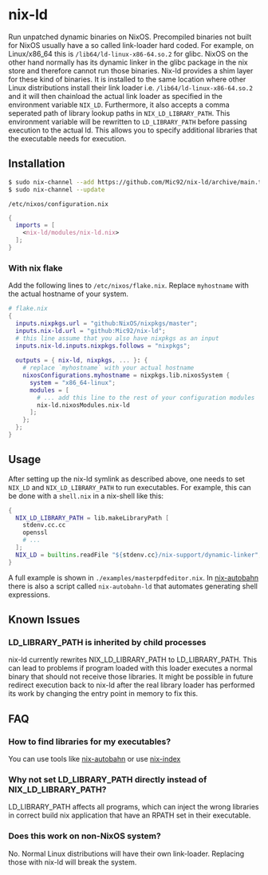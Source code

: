# nix-ld

Run unpatched dynamic binaries on NixOS. Precompiled binaries not built for
NixOS usually have a so called link-loader hard coded.
For example, on Linux/x86_64 this is `/lib64/ld-linux-x86-64.so.2` for glibc.
NixOS on the other hand normally has its dynamic linker in the glibc
package in the nix store and therefore cannot run those binaries.
Nix-ld provides a shim layer for these kind of binaries. It
is installed to the same location where other Linux distributions 
install their link loader i.e. `/lib64/ld-linux-x86-64.so.2` and
it will then chainload the actual link loader as specified in the environment
variable `NIX_LD`. Furthermore, it also accepts a comma seperated
path of library lookup paths in `NIX_LD_LIBRARY_PATH`. This environment
variable will be rewritten to `LD_LIBRARY_PATH` before passing execution
to the actual ld. This allows you to specify additional libraries that the
executable needs for execution.

## Installation

```sh
$ sudo nix-channel --add https://github.com/Mic92/nix-ld/archive/main.tar.gz nix-ld
$ sudo nix-channel --update
```

`/etc/nixos/configuration.nix`

```nix
{
  imports = [
    <nix-ld/modules/nix-ld.nix>
  ];
}
```

### With nix flake 

Add the following lines to `/etc/nixos/flake.nix`. Replace `myhostname` with the
actual hostname of your system. 

```nix
# flake.nix
{
  inputs.nixpkgs.url = "github:NixOS/nixpkgs/master";
  inputs.nix-ld.url = "github:Mic92/nix-ld";
  # this line assume that you also have nixpkgs as an input
  inputs.nix-ld.inputs.nixpkgs.follows = "nixpkgs";
  
  outputs = { nix-ld, nixpkgs, ... }: {
    # replace `myhostname` with your actual hostname
    nixosConfigurations.myhostname = nixpkgs.lib.nixosSystem {
      system = "x86_64-linux";
      modules = [
        # ... add this line to the rest of your configuration modules
        nix-ld.nixosModules.nix-ld
      ];
    };
  };
}
```


## Usage

After setting up the nix-ld symlink as described above, one needs to  set
`NIX_LD` and `NIX_LD_LIBRARY_PATH` to run executables. For example, this can
be done with a `shell.nix` in a nix-shell like this:

```nix
{
  NIX_LD_LIBRARY_PATH = lib.makeLibraryPath [
    stdenv.cc.cc
    openssl
    # ...
  ];
  NIX_LD = builtins.readFile "${stdenv.cc}/nix-support/dynamic-linker";
}
```

A full example is shown in `./examples/masterpdfeditor.nix`.
In [nix-autobahn](https://github.com/Lassulus/nix-autobahn) there is also a
script called `nix-autobahn-ld` that automates generating shell expressions.

## Known Issues

### LD_LIBRARY_PATH is inherited by child processes

nix-ld currently rewrites NIX_LD_LIBRARY_PATH to LD_LIBRARY_PATH. This can
lead to problems if program loaded with this loader executes a normal binary
that should not receive those libraries. It might be possible in future
redirect execution back to nix-ld after the real library loader has performed
its work by changing the entry point in memory to fix this.

## FAQ

### How to find libraries for my executables?

You can use tools like [nix-autobahn](https://github.com/Lassulus/nix-autobahn) or use [nix-index](https://github.com/bennofs/nix-index)

### Why not set LD_LIBRARY_PATH directly instead of NIX_LD_LIBRARY_PATH?

LD_LIBRARY_PATH affects all programs, which can inject the wrong libraries in correct build nix application 
that have an RPATH set in their executable.

### Does this work on non-NixOS system?

No. Normal Linux distributions will have their own link-loader. Replacing those with nix-ld will break the system.
